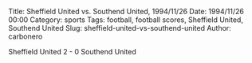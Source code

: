 Title: Sheffield United vs. Southend United, 1994/11/26
Date: 1994/11/26 00:00
Category: sports
Tags: football, football scores, Sheffield United, Southend United
Slug: sheffield-united-vs-southend-united
Author: carbonero


Sheffield United 2 - 0 Southend United
